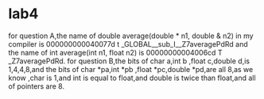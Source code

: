 # lab4
for question A,the name of double average(double * n1, double & n2) in my compiler is 000000000040077d t _GLOBAL__sub_I__Z7averagePdRd and the name of int average(int n1, float n2) is 00000000004006cd T _Z7averagePdRd.
for question B,the bits of char a,int b ,float c,double d,is 1,4,4,8,and the bits of char *pa,int *pb ,float *pc,double *pd,are all 8,as we know ,char is 1,and int is equal to float,and double is twice than float,and all of pointers are 8.
